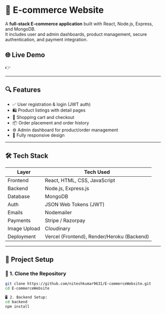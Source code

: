# 🛒 E-commerce Website

A **full-stack E-commerce application** built with React, Node.js, Express, and MongoDB.  
It includes user and admin dashboards, product management, secure authentication, and payment integration.

## 🌐 Live Demo
👉 

---

## 🔍 Features

- ✅ User registration & login (JWT auth)
- 🛍️ Product listings with detail pages
- 🛒 Shopping cart and checkout
- 📦 Order placement and order history
- ⚙️ Admin dashboard for product/order management
- 📱 Fully responsive design

---

## 🛠️ Tech Stack

| Layer       | Tech Used                             |
|-------------|----------------------------------------|
| Frontend    | React, HTML, CSS, JavaScript           |
| Backend     | Node.js, Express.js                    |
| Database    | MongoDB                                |
| Auth        | JSON Web Tokens (JWT)                  |
| Emails      | Nodemailer                             |
| Payments    | Stripe / Razorpay                      |
| Image Upload| Cloudinary                             |
| Deployment  | Vercel (Frontend), Render/Heroku (Backend) |

---

## 🔧 Project Setup

### 📁 1. Clone the Repository

```bash
git clone https://github.com/niteshkumar9631/E-commerceWebsite.git
cd E-commerceWebsite

🖥️ 2. Backend Setup:
cd backend
npm install

